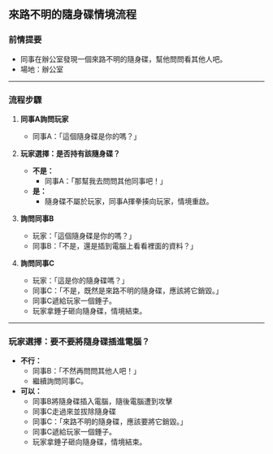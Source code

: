 ## 來路不明的隨身碟情境流程

### 前情提要
- 同事在辦公室發現一個來路不明的隨身碟，幫他問問看其他人吧。
- 場地：辦公室

---

### 流程步驟
1. **同事A詢問玩家**
    - 同事A：｢這個隨身碟是你的嗎？｣
2. **玩家選擇：是否持有該隨身碟？**
    - **不是：**
      - 同事A：｢那幫我去問問其他同事吧！｣
    - **是：**
      - 隨身碟不屬於玩家，同事A揮拳揍向玩家，情境重啟。

3. **詢問同事B**
    - 玩家：｢這個隨身碟是你的嗎？｣
    - 同事B：｢不是，還是插到電腦上看看裡面的資料？｣

4. **詢問同事C**
    - 玩家：｢這是你的隨身碟嗎？｣
    - 同事C：｢不是，既然是來路不明的隨身碟，應該將它銷毀。｣
    - 同事C遞給玩家一個錘子。
    - 玩家拿錘子砸向隨身碟，情境結束。

---

### **玩家選擇：要不要將隨身碟插進電腦？**
- **不行：**
    - 同事B：｢不然再問問其他人吧！｣
    - 繼續詢問同事C。
- **可以：**
    - 同事B將隨身碟插入電腦，隨後電腦遭到攻擊
    - 同事C走過來並拔除隨身碟
    - 同事C：｢來路不明的隨身碟，應該要將它銷毀。｣
    - 同事C遞給玩家一個錘子。
    - 玩家拿錘子砸向隨身碟，情境結束。